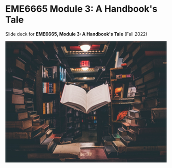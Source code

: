 # EME6665 Module 3: A Handbook's Tale

Slide deck for **EME6665, Module 3: A Handbook's Tale** (Fall 2022)

![](img/3-handbook.jpg)

